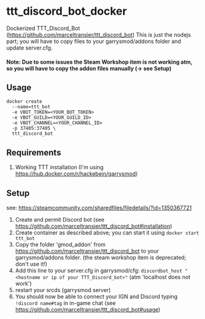 # ttt_discord_bot_docker
Dockerized TTT_Discord_Bot (https://github.com/marceltransier/ttt_discord_bot)
This is just the nodejs part; you will have to copy files to your garrysmod/addons folder and update server.cfg.
#### Note: Due to some issues the Steam Workshop item is not working atm, so you will have to copy the addon files manually (-> see Setup)

## Usage
```
docker create
  --name=ttt_bot 
  -e VBOT_TOKEN=<YOUR_BOT_TOKEN> 
  -e VBOT_GUILD=<YOUR_GUILD_ID> 
  -e VBOT_CHANNEL=<YOUR_CHANNEL_ID>
  -p 37405:37405 \
  ttt_discord_bot
```

## Requirements
1. Working TTT installation (I'm using https://hub.docker.com/r/hackebein/garrysmod)

## Setup
see: https://steamcommunity.com/sharedfiles/filedetails/?id=1350367721
1. Create and permit Discord bot (see https://github.com/marceltransier/ttt_discord_bot#installation)
2. Create container as described above; you can start it using `docker start ttt_bot`
3. Copy the folder 'gmod_addon' from https://github.com/marceltransier/ttt_discord_bot to your garrysmod/addons folder. (the steam workshop item is deprecated; don't use it!)
4. Add this line to your server.cfg in garrysmod/cfg: `discordbot_host "<hostname or ip of your TTT_Discord_bot>"` (atm 'localhost does not work')
5. restart your srcds (garrysmod server)
6. You should now be able to connect your IGN and Discord typing `!discord name#tag` in in-game chat (see https://github.com/marceltransier/ttt_discord_bot#usage)
